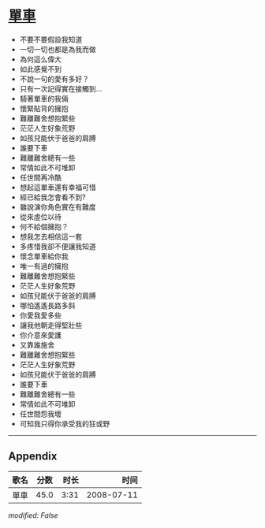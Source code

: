 # [單車](https://music.163.com/song?id=32714447)

* 不要不要假設我知道
* 一切一切也都是為我而做
* 為何這么偉大
* 如此感覺不到
* 不說一句的愛有多好？
* 只有一次記得實在接觸到...
* 騎著單車的我倆
* 懷緊貼背的擁抱
* 難離難舍想抱緊些
* 茫茫人生好象荒野
* 如孩兒能伏于爸爸的肩膊
* 誰要下車
* 難離難舍總有一些
* 常情如此不可堆卸
* 任世間再冷酷
* 想起這單車還有幸福可惜
* 經已給我怎會看不到?
* 雖說演你角色實在有難度
* 從來虛位以待
* 何不給個擁抱？
* 想我怎去相信這一套
* 多疼惜我卻不便讓我知道
* 懷念單車給你我
* 唯一有過的擁抱
* 難離難舍想抱緊些
* 茫茫人生好象荒野
* 如孩兒能伏于爸爸的肩膊
* 哪怕遙遙長路多斜
* 你愛我愛多些
* 讓我他朝走得堅壯些
* 你介意來愛護
* 又靠誰施舍
* 難離難舍想抱緊些
* 茫茫人生好象荒野
* 如孩兒能伏于爸爸的肩膊
* 誰要下車
* 難離難舍總有一些
* 常情如此不可堆卸
* 任世間怨我壞
* 可知我只得你承受我的狂或野


---

## Appendix

|歌名|分数|时长|时间|
|:---|:---:|---:|---:|
|單車|45.0|3:31|2008-07-11

*modified: False*